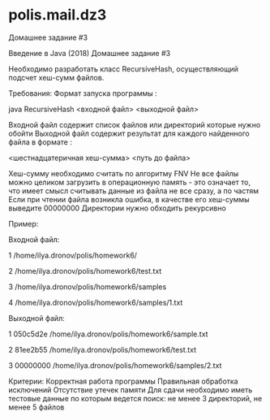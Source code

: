 # polis.mail.dz3
Домашнее задание #3

Введение в Java (2018)
Домашнее задание #3

Необходимо разработать класс RecursiveHash, осуществляющий подсчет хеш-сумм файлов.

Требования:
Формат запуска программы :

java RecursiveHash <входной файл> <выходной файл>
 
Входной файл содержит список файлов или директорий которые нужно обойти
Выходной файл содержит результат для каждого найденного файла в формате :

<шестнадцатеричная хеш-сумма> <путь до файла>
 
Хеш-сумму необходимо считать по алгоритму FNV
Не все файлы можно целиком загрузить в операционную память - это означает то, что имеет смысл считывать данные из файла не все сразу, а по частям
Если при чтении файла возникла ошибка, в качестве его хеш-суммы выведите 00000000
Директории нужно обходить рекурсивно

Пример:

Входной файл:

1 /home/ilya.dronov/polis/homework6/

2 /home/ilya.dronov/polis/homework6/test.txt

3 /home/ilya.dronov/polis/homework6/samples

4 /home/ilya.dronov/polis/homework6/samples/1.txt
 
Выходной файл:

1 050c5d2e /home/ilya.dronov/polis/homework6/sample.txt

2 81ee2b55 /home/ilya.dronov/polis/homework6/test.txt

3 00000000 /home/ilya.dronov/polis/homework6/samples/2.txt

Критерии:
Корректная работа программы
Правильная обработка исключений
Отсутствие утечек памяти
Для сдачи необходимо иметь тестовые данные по которым ведется поиск: не менее 3 директорий, не менее 5 файлов
